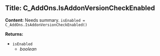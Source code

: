 ## Title: C_AddOns.IsAddonVersionCheckEnabled

**Content:**
Needs summary.
`isEnabled = C_AddOns.IsAddonVersionCheckEnabled()`

**Returns:**
- `isEnabled`
  - *boolean*